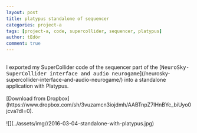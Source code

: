 ```yaml
---
layout: post
title: platypus standalone of sequencer
categories: project-a
tags: [project-a, code, supercollider, sequencer, platypus]
author: tEdör
comment: true
---
```

<br>
I exported my SuperCollider code of the sequencer part of the [<kbd>NeuroSky-SuperCollider interface and audio neurogame</kbd>](/neurosky-supercollider-interface-and-audio-neurogame/) into a standalone application with Platypus.
<br>
<br>
[Download from Dropbox](https://www.dropbox.com/sh/3vuzamcn3iojdmh/AABTnpZ7IHnBYc_biUyo0jcva?dl=0).
<br>
<br>
![](../assets/img//2016-03-04-standalone-with-platypus.jpg)
<br><br>
